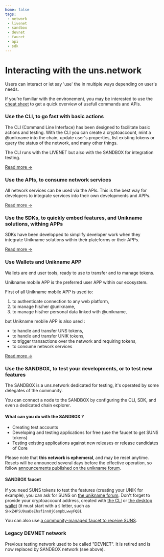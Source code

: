 ```yaml
---
home: false
tags:
 - network
 - livenet
 - sandbox
 - devnet
 - faucet
 - api
 - sdk
---
```


# Interacting with the uns.network

Users can interact or let say 'use' the <brand name="uns"/> in multiple ways depending on user's needs.

If you're familiar with the <brand name="uns"/> environement, you may be interested to use the [cheat sheet](cheatsheet) to get a quick overview of usefull commands and APIs.

### Use the CLI, to go fast with basic actions

The CLI (Command Line Interface) has been designed to facilitate basic actions and testing. With the CLI you can create a cryptoaccount, mint a @unikname into the chain, update user's properties, list existing tokens or query the status of the network, and many other things. 

The CLI runs with the LIVENET but also with the SANDBOX for integration testing. 

[Read more &rightarrow;](cli)

### Use the APIs, to consume network services

All network services can be used via the <brand name="uns"/> APIs. This is the best way for developers to integrate <brand name="uns"/> services into their own developments and APPs. 

[Read more &rightarrow;](api)

### Use the SDKs, to quickly embed <brand name="uns"/> features, and Unikname solutions, withing APPs

SDKs have been developped to simplify developer work when they integrate Unikname solutions within their plateforms or their APPs. 

[Read more &rightarrow;](sdk)

### Use Wallets and Unikname APP

Wallets are end user tools, ready to use to transfer and to manage tokens. 

Unikname mobile APP is the preferred user APP within our ecosystem. 

First of all Unikname mobile APP is used to: 
1. to authenticate connection to any web platform, 
1. to manage his/her @unikname,
1. to manage his/her personal data linked with @unikname,

but Unikname mobile APP is also used : 
- to handle and transfer UNS tokens, 
- to handle and transfer UNIK tokens, 
- to trigger transactions over the network and requiring tokens,
- to consume network services 

[Read more &rightarrow;](wallet)

### Use the SANDBOX, to test your developments, or to test new features

The SANDBOX is a uns.network dedicated for testing, it's operated by some delegates of the community.

You can connect a node to the SANDBOX by configuring the CLI, SDK, and even a dedicated chain explorer.

#### What can you do with the SANDBOX ?

- Creating test accounts
- Developing and testing applications for free (use the faucet to get SUNS tokens)
- Testing existing applications against new releases or release candidates of <brand name="uns"/> Core

Please note that **this network is ephemeral**, and may be reset anytime. Resets will be announced several days before the effective operation, so follow [announcements published on the unikname forum](https://forum.unikname.com/c/uns-network).

#### SANDBOX faucet

If you need SUNS tokens to test the <brand name="uns"/> features (creating your UNIK for example), you can ask for SUNS on [the unikname forum](https://forum.unikname.com/c/uns-network/faucet).
Don't forget to provide your cryptoaccount address, created with [the <brand name="uns"/> CLI](cli.html#cryptoaccount-create) or [the desktop wallet](wallet) (it must start with a `S` letter, such as `SHxZ4PSU9uaDeEhsfinn8jCempbLwwyFQB`).

You can also use [a community-managed faucet to receive SUNS](https://uns-faucet.rigwild.dev/).

### Legacy DEVNET network

Previous testing network used to be called "DEVNET". It is retired and is now replaced by SANDBOX network (see above).
